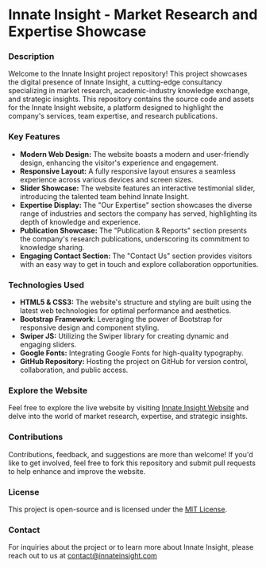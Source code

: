 # Innate Insight - Market Research and Expertise Showcase

### Description

Welcome to the Innate Insight project repository! This project showcases the digital presence of Innate Insight, a cutting-edge consultancy specializing in market research, academic-industry knowledge exchange, and strategic insights. This repository contains the source code and assets for the Innate Insight website, a platform designed to highlight the company's services, team expertise, and research publications.

### Key Features

- **Modern Web Design:** The website boasts a modern and user-friendly design, enhancing the visitor's experience and engagement.
- **Responsive Layout:** A fully responsive layout ensures a seamless experience across various devices and screen sizes.
- **Slider Showcase:** The website features an interactive testimonial slider, introducing the talented team behind Innate Insight.
- **Expertise Display:** The "Our Expertise" section showcases the diverse range of industries and sectors the company has served, highlighting its depth of knowledge and experience.
- **Publication Showcase:** The "Publication & Reports" section presents the company's research publications, underscoring its commitment to knowledge sharing.
- **Engaging Contact Section:** The "Contact Us" section provides visitors with an easy way to get in touch and explore collaboration opportunities.

### Technologies Used

- **HTML5 & CSS3:** The website's structure and styling are built using the latest web technologies for optimal performance and aesthetics.
- **Bootstrap Framework:** Leveraging the power of Bootstrap for responsive design and component styling.
- **Swiper JS:** Utilizing the Swiper library for creating dynamic and engaging sliders.
- **Google Fonts:** Integrating Google Fonts for high-quality typography.
- **GitHub Repository:** Hosting the project on GitHub for version control, collaboration, and public access.

### Explore the Website

Feel free to explore the live website by visiting [Innate Insight Website](https://www.innateinsight.org) and delve into the world of market research, expertise, and strategic insights.

### Contributions

Contributions, feedback, and suggestions are more than welcome! If you'd like to get involved, feel free to fork this repository and submit pull requests to help enhance and improve the website.

### License

This project is open-source and is licensed under the [MIT License](LICENSE).

### Contact

For inquiries about the project or to learn more about Innate Insight, please reach out to us at contact@innateinsight.com
